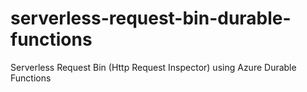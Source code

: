 # serverless-request-bin-durable-functions
Serverless Request Bin (Http Request Inspector) using Azure Durable Functions
